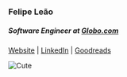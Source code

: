 ### Felipe Leão
##### Software Engineer at [Globo.com](https://www.linkedin.com/company/globo/) <br>

[Website](https://felipeleao.com) | [LinkedIn](https://www.linkedin.com/in/leaofelipe) | [Goodreads](https://www.goodreads.com/user/show/78290150-felipe-le-o)

![Cute](https://media.giphy.com/media/dBRaPog8yxFWU/giphy-downsized.gif)
